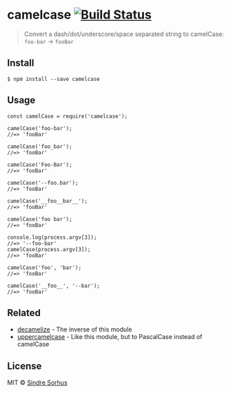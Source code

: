 <h1 id="camelcase-%21build-status">camelcase <a href="https://travis-ci.org/sindresorhus/camelcase"><img src="https://travis-ci.org/sindresorhus/camelcase.svg?branch=master" alt="Build Status" /></a></h1>

<blockquote>
  <p>Convert a dash/dot/underscore/space separated string to camelCase: <code>foo-bar</code> → <code>fooBar</code></p>
</blockquote>

<h2 id="install">Install</h2>

<pre><code>$ npm install --save camelcase
</code></pre>

<h2 id="usage">Usage</h2>

<pre><code class="js">const camelCase = require('camelcase');

camelCase('foo-bar');
//=&gt; 'fooBar'

camelCase('foo_bar');
//=&gt; 'fooBar'

camelCase('Foo-Bar');
//=&gt; 'fooBar'

camelCase('--foo.bar');
//=&gt; 'fooBar'

camelCase('__foo__bar__');
//=&gt; 'fooBar'

camelCase('foo bar');
//=&gt; 'fooBar'

console.log(process.argv[3]);
//=&gt; '--foo-bar'
camelCase(process.argv[3]);
//=&gt; 'fooBar'

camelCase('foo', 'bar');
//=&gt; 'fooBar'

camelCase('__foo__', '--bar');
//=&gt; 'fooBar'
</code></pre>

<h2 id="related">Related</h2>

<ul>
<li><a href="https://github.com/sindresorhus/decamelize">decamelize</a> - The inverse of this module</li>
<li><a href="https://github.com/SamVerschueren/uppercamelcase">uppercamelcase</a> - Like this module, but to PascalCase instead of camelCase</li>
</ul>

<h2 id="license">License</h2>

<p>MIT © <a href="http://sindresorhus.com">Sindre Sorhus</a></p>
